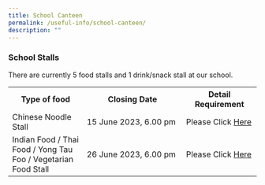 ```yaml
---
title: School Canteen
permalink: /useful-info/school-canteen/
description: ""
---
```

<h3>School Stalls</h3>

There are currently 5 food stalls and 1 drink/snack stall at our school.
<table style="width:100%">
<tbody>
<tr>
<th style="width:30%">Type of food</th>
<th style="width:40%">Closing Date</th>
<th style="width:40%">Detail Requirement</th>
</tr>
<tr>
	<td>Chinese Noodle Stall</td>
<td>15 June 2023, 6.00 pm<br></td>
<td>Please Click <a href="https://ahmadibrahimsec.moe.edu.sg/school-canteen-advertisement-01/">Here</a></td>
</tr>
<tr>
	<td>Indian Food / Thai Food / Yong Tau Foo / Vegetarian Food Stall</td>
<td>26 June 2023, 6.00 pm<br></td>
<td>Please Click <a href="https://ahmadibrahimsec.moe.edu.sg/school-canteen-advertisement-02/">Here</a></td>
</tr>
	</tbody></table>